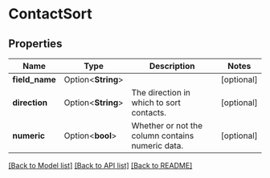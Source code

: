# ContactSort

## Properties

Name | Type | Description | Notes
------------ | ------------- | ------------- | -------------
**field_name** | Option<**String**> |  | [optional]
**direction** | Option<**String**> | The direction in which to sort contacts. | [optional]
**numeric** | Option<**bool**> | Whether or not the column contains numeric data. | [optional]

[[Back to Model list]](../README.md#documentation-for-models) [[Back to API list]](../README.md#documentation-for-api-endpoints) [[Back to README]](../README.md)


